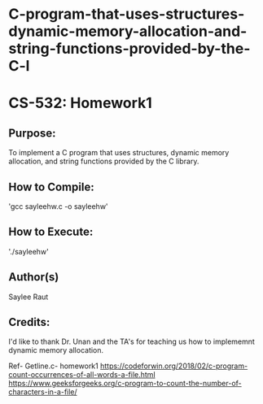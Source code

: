 # C-program-that-uses-structures-dynamic-memory-allocation-and-string-functions-provided-by-the-C-l
# CS-532: Homework1

## Purpose:
To implement a C program that uses structures, dynamic memory allocation, and 
string functions provided by the C library. 
 

## How to Compile:
'gcc sayleehw.c -o sayleehw'

## How to Execute:
'./sayleehw'

## Author(s)
Saylee Raut

## Credits:
I'd like to thank Dr. Unan and the TA's for teaching us how to implememnt dynamic memory allocation.

Ref-
Getline.c- homework1
https://codeforwin.org/2018/02/c-program-count-occurrences-of-all-words-a-file.html
https://www.geeksforgeeks.org/c-program-to-count-the-number-of-characters-in-a-file/
